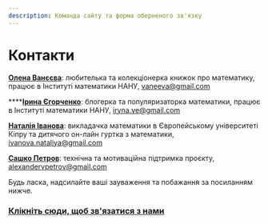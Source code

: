```yaml
---
description: Команда сайту та форма оберненого зв'язку
---
```


# Контакти

[**Олена Ванєєва**](https://www.facebook.com/olena.vaneeva): любителька та колекціонерка книжок про математику,  працює в Інституті математики НАНУ, [vaneeva@gmail.com](mailto:vaneeva@gmail.com)

\*\*\*\*[**Ірина Єгорченко**](https://www.facebook.com/irynayegorchenko): блогерка та популяризаторка математики,  працює в Інституті математики НАНУ, [iryna.ye@gmail.com](mailto:iryna.ye@gmail.com)  
  
[**Наталія Іванова**](https://www.facebook.com/nataliya.ivanova.1238):  викладачка математики в Європейському університеті Кіпру та дитячого он-лайн гуртка з математики, [ivanova.nataliya@gmail.com](mailto:ivanova.nataliya@gmail.com)  
  
[**Сашко Петров**](https://www.facebook.com/alexandervpetrov): технічна та мотиваційна підтримка проєкту, [alexandervpetrov@gmail.com](mailto:alexandervpetrov@gmail.com) 

Будь ласка, надсилайте ваші зауваження та побажання за посиланням нижче.

### [Клікніть сюди, щоб зв'язатися з нами](https://forms.gle/1VAveHYE52C7xp7P7)



